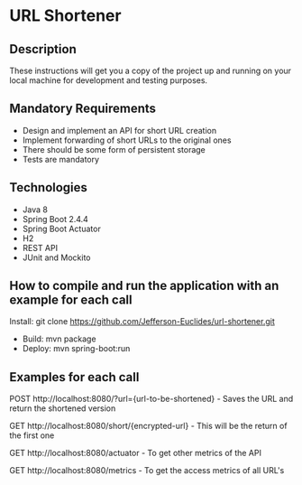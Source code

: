 # **URL Shortener**
## Description
These instructions will get you a copy of the project up and running on your local machine for development and testing purposes.

## Mandatory Requirements
- Design and implement an API for short URL creation
- Implement forwarding of short URLs to the original ones
- There should be some form of persistent storage
- Tests are mandatory

## Technologies
- Java 8
- Spring Boot 2.4.4
- Spring Boot Actuator
- H2
- REST API
- JUnit and Mockito

## How to compile and run the application with an example for each call
Install: git clone https://github.com/Jefferson-Euclides/url-shortener.git

- Build: mvn package
- Deploy: mvn spring-boot:run

## Examples for each call
POST http://localhost:8080/?url={url-to-be-shortened} - Saves the URL and return the shortened version

GET http://localhost:8080/short/{encrypted-url} - This will be the return of the first one

GET http://localhost:8080/actuator - To get other metrics of the API

GET http://localhost:8080/metrics - To get the access metrics of all URL's
